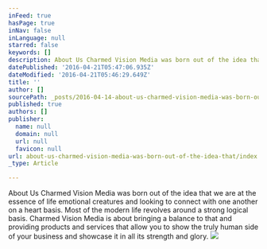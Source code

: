 ```yaml
---
inFeed: true
hasPage: true
inNav: false
inLanguage: null
starred: false
keywords: []
description: About Us Charmed Vision Media was born out of the idea that we are at the essence of life emotional creatures and looking to connect with one another on a heart basis. Most of the modern life revolves around a strong logical basis. Charmed Vision Media is about bringing a balance to that and providing products and services that allow you to show the truly human side of your business and showcase it in all its strength and glory.
datePublished: '2016-04-21T05:47:06.935Z'
dateModified: '2016-04-21T05:46:29.649Z'
title: ''
author: []
sourcePath: _posts/2016-04-14-about-us-charmed-vision-media-was-born-out-of-the-idea-that.md
published: true
authors: []
publisher:
  name: null
  domain: null
  url: null
  favicon: null
url: about-us-charmed-vision-media-was-born-out-of-the-idea-that/index.html
_type: Article

---
```

About Us Charmed Vision Media was born out of the idea that we are at the essence of life emotional creatures and looking to connect with one another on a heart basis. Most of the modern life revolves around a strong logical basis. Charmed Vision Media is about bringing a balance to that and providing products and services that allow you to show the truly human side of your business and showcase it in all its strength and glory.
![](https://the-grid-user-content.s3-us-west-2.amazonaws.com/f1cac67a-b4fd-42d7-8cc1-274910f0bf09.jpg)
